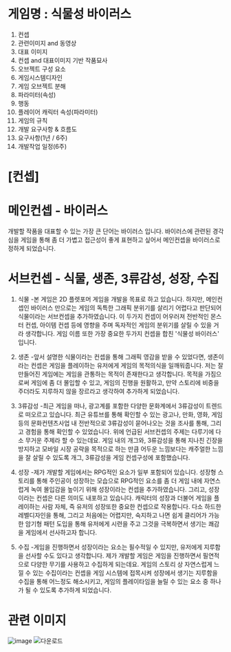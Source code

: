 # 게임명 : 식물성 바이러스

1. 컨셉
2. 관련이미지 and 동영상
3. 대표 이미지
4. 컨셉 and 대표이미지 기반 작품묘사
5. 오브젝트 구성 요소
6. 게임시스템디자인
7. 게임 오브젝트 분해
8. 파라미터(속성)
9. 행동
10. 플레이어 캐릭터 속성(파라미터)
11. 게임의 규칙
12. 개발 요구사항 & 흐름도
13. 요구사항(1년 / 6주)
14. 개발작업 일정(6주)

# [컨셉]
# 메인컨셉 - 바이러스
개발할 작품을 대표할 수 있는 가장 큰 단어는 바이러스 입니다.
바이러스에 관련된 경각심을 게임을 통해 좀 더 가볍고
접근성이 좋게 표현하고 싶어서 메인컨셉을 바이러스로 정하게 되었습니다.

# 서브컨셉 - 식물, 생존, 3류감성, 성장, 수집

1. 식물
-본 게임은 2D 플렛포머 게임을 개발을 목표로 하고 있습니다.
하지만, 메인컨셉인 바이러스 만으로는 게임의 독특한 그래픽 분위기를
살리기 어렵다고 판단되어 식물이라는 서브컨셉을 추가하였습니다.
이 두가지 컨셉이 어우러져 전반적인 몬스터 컨셉, 아이템 컨셉 등에 영향을 주며
독자적인 게임의 분위기를 살릴 수 있을 거라 생각합니다. 
게임 이름 또한 가장 중요한 두가지 컨셉을 합친 '식물성 바이러스' 입니다.

2. 생존
-앞서 설명한 식물이라는 컨셉을 통해 그래픽 영감을 받을 수 있었다면,
생존이라는 컨셉은 게임을 플레이하는 유저에게 게임의 목적의식을 일깨워줍니다.
저는 잘 만들어진 게임에는 게임을 관통하는 목적이 존재한다고 생각합니다.
목적을 가짐으로써 게임에 좀 더 몰입할 수 있고,
게임의 진행을 원활하고, 만약 스토리에 비중을 주더라도 
지루하지 않을 장르라고 생각하여 추가하게 되었습니다.

3. 3류감성
-최근 게임을 떠나, 광고계를 포함한 
다양한 문화계에서 3류감성이 트렌드로 떠오르고 있습니다. 
최근 유튜브를 통해 확인할 수 있는 광고나, 
만화, 영화, 게임 등의 문화컨텐츠사업 내 전반적으로 
3류감성이 묻어나오는 것을 조사를 통해, 
그리고 경험을 통해 확인할 수 있었습니다.
위에 언급된 서브컨셉의 주제는 다루기에 다소 무거운 주제라 할 수 있는데요.
게임 내의 개그와, 3류감성을 통해 지나친 긴장을 방지하고
모바일 시장 공략을 목적으로 하는 만큼 어두운 느낌보다는 
캐주얼한 느낌을 잘 살릴 수 있도록 개그, 3류감성을 게임 컨셉구성에 포함했습니다.

4. 성장
-제가 개발할 게임에서는 RPG적인 요소가 일부 포함되어 있습니다.
성장형 스토리를 통해 주인공이 성장하는 모습으로 RPG적인 요소를
좀 더 게임 내에 자연스럽게 녹여 몰입감을 높이기 위해 성장이라는 컨셉을 추가하였습니다.
그리고, 성장이라는 컨셉은 다른 의미도 내포하고 있습니다.
캐릭터의 성장과 더불어 게임을 플레이하는 사람 자체,
즉 유저의 성장또한 중요한 컨셉으로 작용합니다.
다소 하드한 레벨디자인을 통해, 그리고 처음에는 어렵지만, 
숙지하고 나면 쉽게 클리어가 가능한 암기형 패턴 도입을 통해
유저에게 시련을 주고 그것을 극복하면서 생기는 쾌감을 게임에서 선사하고자 합니다.

5. 수집
-게임을 진행하면서 성장이라는 요소는 필수적일 수 있지만,
유저에게 지루함을 선사할 수도 있다고 생각합니다.
제가 개발할 게임은 게임을 진행하면서 
필연적으로 다양한 무기를 사용하고 수집하게 되는데요.
게임의 스토리 상 자연스럽게 느낄 수 있는 수집이라는 컨셉을
게임 시스템에 접목시켜 성장에서 생기는 지루함을 
수집을 통해 어느정도 해소시키고,
게임의 플레이타임을 늘릴 수 있는 요소 중 
하나가 될 수 있도록 추가하게 되었습니다.

# 관련 이미지
![image](https://user-images.githubusercontent.com/71679767/96519595-4e284600-12a8-11eb-8fdb-0b394a24cd81.png)
![다운로드](https://user-images.githubusercontent.com/71679767/96519905-f3dbb500-12a8-11eb-9956-3ebc374a630f.png)


